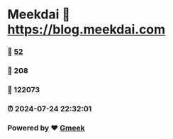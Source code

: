 # Meekdai :link: https://blog.meekdai.com 
### :page_facing_up: [52](https://blog.meekdai.com/tag.html) 
### :speech_balloon: 208 
### :hibiscus: 122073 
### :alarm_clock: 2024-07-24 22:32:01 
### Powered by :heart: [Gmeek](https://github.com/Meekdai/Gmeek)
